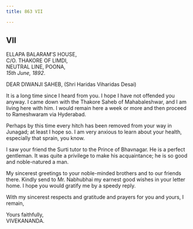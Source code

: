 ```yaml
---
title: 863 VII

---
```

  

  


## VII

ELLAPA BALARAM'S HOUSE,  
C/O. THAKORE OF LIMDI,  
NEUTRAL LINE, POONA,  
*15th June, 1892*.

DEAR DIWANJI SAHEB, (Shri Haridas Viharidas Desai)

It is a long time since I heard from you. I hope I have not offended you
anyway. I came down with the Thakore Saheb of Mahabaleshwar, and I am
living here with him. I would remain here a week or more and then
proceed to Rameshwaram via Hyderabad.

Perhaps by this time every hitch has been removed from your way in
Junagad; at least I hope so. I am very anxious to learn about your
health, especially that sprain, you know.

I saw your friend the Surti tutor to the Prince of Bhavnagar. He is a
perfect gentleman. It was quite a privilege to make his acquaintance; he
is so good and noble-natured a man.

My sincerest greetings to your noble-minded brothers and to our friends
there. Kindly send to Mr. Nabhubhai my earnest good wishes in your
letter home. I hope you would gratify me by a speedy reply.

With my sincerest respects and gratitude and prayers for you and yours,
I remain,

Yours faithfully,  
VIVEKANANDA.